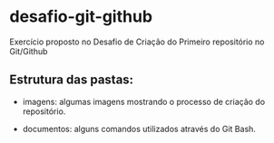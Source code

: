 # desafio-git-github
Exercício proposto no Desafio de Criação do Primeiro repositório no Git/Github

## Estrutura das pastas:

 - imagens: algumas imagens mostrando o processo de criação do repositório.
	
 - documentos: alguns comandos utilizados através do Git Bash.